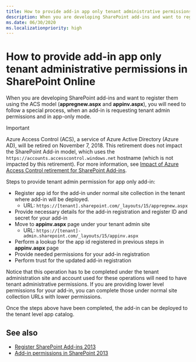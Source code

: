 ```yaml
---
title: How to provide add-in app only tenant administrative permissions in SharePoint Online
description: When you are developing SharePoint add-ins and want to register them using the ACS model (appregnew.aspx and appinv.aspx), you will need to follow a special process, when an add-in is requesting tenant admin permissions and in app-only mode.
ms.date: 06/30/2020
ms.localizationpriority: high
---
```

# How to provide add-in app only tenant administrative permissions in SharePoint Online

When you are developing SharePoint add-ins and want to register them using the ACS model (**appregnew.aspx** and **appinv.aspx**), you will need to follow a special process, when an add-in is requesting tenant admin permissions and in app-only mode.

> [!IMPORTANT]
> Azure Access Control (ACS), a service of Azure Active Directory (Azure AD), will be retired on November 7, 2018. This retirement does not impact the SharePoint Add-in model, which uses the `https://accounts.accesscontrol.windows.net` hostname (which is not impacted by this retirement). For more information, see [Impact of Azure Access Control retirement for SharePoint Add-ins](https://developer.microsoft.com/office/blogs/impact-of-azure-access-control-deprecation-for-sharepoint-add-ins).

Steps to provide tenant admin permission for app only add-in:

- Register app id for the add-in under normal site collection in the tenant where add-in will be deployed.
  - URL: `https://[tenant].sharepoint.com/_layouts/15/appregnew.aspx`
- Provide necessary details for the add-in registration and register ID and secret for your add-in
- Move to **appinv.aspx** page under your tenant admin site
  - URL: `https://[tenant]-admin.sharepoint.com/_layouts/15/appinv.aspx`
- Perform a lookup for the app id registered in previous steps in **appinv.aspx** page
- Provide needed permissions for your add-in registration
- Perform trust for the updated add-in registration

Notice that this operation has to be completed under the tenant administration site and account used for these operations will need to have tenant administrative permissions. If you are providing lower level permissions for your add-in, you can complete those under normal site collection URLs with lower permissions.

Once the steps above have been completed, the add-in can be deployed to the tenant level app catalog.

## See also

- [Register SharePoint Add-ins 2013](https://msdn.microsoft.com/library/office/jj687469.aspx)
- [Add-in permissions in SharePoint 2013](https://msdn.microsoft.com/library/office/fp142383.aspx)
